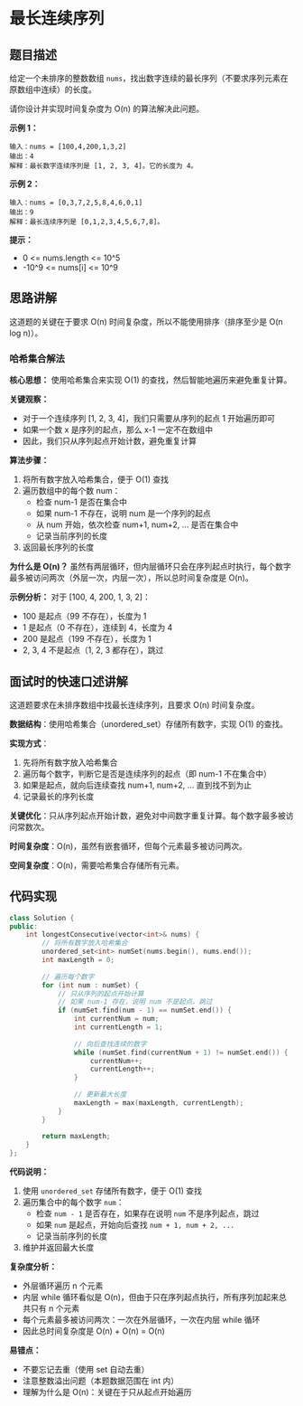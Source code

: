 # 最长连续序列

## 题目描述

给定一个未排序的整数数组 `nums`，找出数字连续的最长序列（不要求序列元素在原数组中连续）的长度。

请你设计并实现时间复杂度为 O(n) 的算法解决此问题。

**示例 1：**
```
输入：nums = [100,4,200,1,3,2]
输出：4
解释：最长数字连续序列是 [1, 2, 3, 4]。它的长度为 4。
```

**示例 2：**
```
输入：nums = [0,3,7,2,5,8,4,6,0,1]
输出：9
解释：最长连续序列是 [0,1,2,3,4,5,6,7,8]。
```

**提示：**
- 0 <= nums.length <= 10^5
- -10^9 <= nums[i] <= 10^9

## 思路讲解

这道题的关键在于要求 O(n) 时间复杂度，所以不能使用排序（排序至少是 O(n log n)）。

### 哈希集合解法

**核心思想：**
使用哈希集合来实现 O(1) 的查找，然后智能地遍历来避免重复计算。

**关键观察：**
- 对于一个连续序列 [1, 2, 3, 4]，我们只需要从序列的起点 1 开始遍历即可
- 如果一个数 x 是序列的起点，那么 x-1 一定不在数组中
- 因此，我们只从序列起点开始计数，避免重复计算

**算法步骤：**
1. 将所有数字放入哈希集合，便于 O(1) 查找
2. 遍历数组中的每个数 num：
   - 检查 num-1 是否在集合中
   - 如果 num-1 不存在，说明 num 是一个序列的起点
   - 从 num 开始，依次检查 num+1, num+2, ... 是否在集合中
   - 记录当前序列的长度
3. 返回最长序列的长度

**为什么是 O(n)？**
虽然有两层循环，但内层循环只会在序列起点时执行，每个数字最多被访问两次（外层一次，内层一次），所以总时间复杂度是 O(n)。

**示例分析：**
对于 [100, 4, 200, 1, 3, 2]：
- 100 是起点（99 不存在），长度为 1
- 1 是起点（0 不存在），连续到 4，长度为 4
- 200 是起点（199 不存在），长度为 1
- 2, 3, 4 不是起点（1, 2, 3 都存在），跳过

## 面试时的快速口述讲解

这道题要求在未排序数组中找最长连续序列，且要求 O(n) 时间复杂度。

**数据结构**：使用哈希集合（unordered_set）存储所有数字，实现 O(1) 的查找。

**实现方式**：
1. 先将所有数字放入哈希集合
2. 遍历每个数字，判断它是否是连续序列的起点（即 num-1 不在集合中）
3. 如果是起点，就向后连续查找 num+1, num+2, ... 直到找不到为止
4. 记录最长的序列长度

**关键优化**：只从序列起点开始计数，避免对中间数字重复计算。每个数字最多被访问常数次。

**时间复杂度**：O(n)，虽然有嵌套循环，但每个元素最多被访问两次。

**空间复杂度**：O(n)，需要哈希集合存储所有元素。

## 代码实现

```cpp
class Solution {
public:
    int longestConsecutive(vector<int>& nums) {
        // 将所有数字放入哈希集合
        unordered_set<int> numSet(nums.begin(), nums.end());
        int maxLength = 0;
        
        // 遍历每个数字
        for (int num : numSet) {
            // 只从序列的起点开始计算
            // 如果 num-1 存在，说明 num 不是起点，跳过
            if (numSet.find(num - 1) == numSet.end()) {
                int currentNum = num;
                int currentLength = 1;
                
                // 向后查找连续的数字
                while (numSet.find(currentNum + 1) != numSet.end()) {
                    currentNum++;
                    currentLength++;
                }
                
                // 更新最大长度
                maxLength = max(maxLength, currentLength);
            }
        }
        
        return maxLength;
    }
};
```

**代码说明：**
1. 使用 `unordered_set` 存储所有数字，便于 O(1) 查找
2. 遍历集合中的每个数字 `num`：
   - 检查 `num - 1` 是否存在，如果存在说明 `num` 不是序列起点，跳过
   - 如果 `num` 是起点，开始向后查找 `num + 1, num + 2, ...`
   - 记录当前序列的长度
3. 维护并返回最大长度

**复杂度分析：**
- 外层循环遍历 n 个元素
- 内层 while 循环看似是 O(n)，但由于只在序列起点执行，所有序列加起来总共只有 n 个元素
- 每个元素最多被访问两次：一次在外层循环，一次在内层 while 循环
- 因此总时间复杂度是 O(n) + O(n) = O(n)

**易错点：**
- 不要忘记去重（使用 set 自动去重）
- 注意整数溢出问题（本题数据范围在 int 内）
- 理解为什么是 O(n)：关键在于只从起点开始遍历

